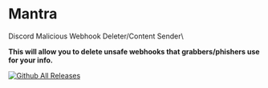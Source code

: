 # Mantra
Discord Malicious Webhook Deleter/Content Sender\

**This will allow you to delete unsafe webhooks that grabbers/phishers use for your info.**

[![Github All Releases](https://img.shields.io/github/downloads/AntisocialProgramming/Mantra/total.svg)]()
